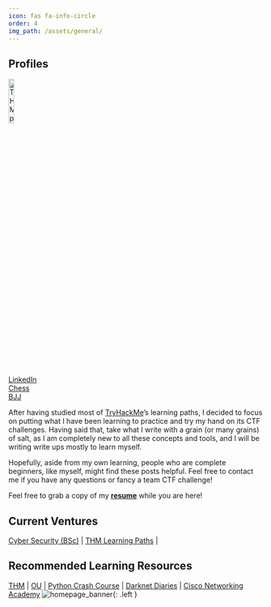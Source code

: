 ```yaml
---
icon: fas fa-info-circle
order: 4
img_path: /assets/general/
---
```

<script src="https://tryhackme.com/badge/2134791"></script>
## Profiles  
<a href="https://tryhackme.com/p/Cspanias"><img src='thm.jpg' alt="THM profile" style="width:15%;height:15%"></a>  
[LinkedIn](https://www.linkedin.com/in/charalamposspanias/)    
[Chess](https://www.chess.com/member/spaniasch)  
[BJJ](https://smoothcomp.com/en/profile/101916)  

After having studied most of [TryHackMe](https://tryhackme.com/)’s learning paths, I decided to focus on putting what I have been learning to practice and try my hand on its CTF challenges. Having said that, take what I write with a grain (or many grains) of salt, as I am completely new to all these concepts and tools, and I will be writing write ups mostly to learn myself.

Hopefully, aside from my own learning, people who are complete beginners, like myself, might find these posts helpful. Feel free to contact me if you have any questions or fancy a team CTF challenge!

Feel free to grab a copy of my __[resume](https://drive.google.com/file/d/10_o6X0mdp6ivJW7FZl-7LnuP01U0OtPI/view?usp=sharing)__ while you are here!

## __Current Ventures__ 
[Cyber Security (BSc)](https://www.open.ac.uk/courses/computing-it/degrees/bsc-cyber-security-r60) \| [THM Learning Paths](https://tryhackme.com/hacktivities#learning-paths) \|
## __Recommended Learning Resources__ 
[THM](https://tryhackme.com/dashboard) | [OU](https://www.open.ac.uk/) \| [Python Crash Course](https://nostarch.com/pythoncrashcourse2e) \| [Darknet Diaries](https://darknetdiaries.com/) \| [Cisco Networking Academy](https://skillsforall.com/)
![homepage_banner](site_banner.png?raw=true){: .left }
